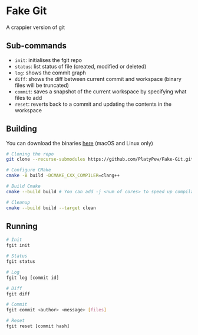 # Fake Git

A crappier version of git

## Sub-commands

-   `init`: initialises the fgit repo
-   `status`: list status of file (created, modified or deleted)
-   `log`: shows the commit graph
-   `diff`: shows the diff between current commit and workspace (binary files will be truncated)
-   `commit`: saves a snapshot of the current workspace by specifying what files to add
-   `reset`: reverts back to a commit and updating the contents in the workspace

## Building

You can download the binaries [here](https://github.com/PlatyPew/Fake-Git/releases) (macOS and Linux only)

```sh
# Cloning the repo
git clone --recurse-submodules https://github.com/PlatyPew/Fake-Git.git

# Configure CMake
cmake -B build -DCMAKE_CXX_COMPILER=clang++

# Build Cmake
cmake --build build # You can add -j <num of cores> to speed up compilation

# Cleanup
cmake --build build --target clean
```

## Running

```sh
# Init
fgit init
```

```sh
# Status
fgit status
```

```sh
# Log
fgit log [commit id]
```

```sh
# Diff
fgit diff
```

```sh
# Commit
fgit commit <author> <message> [files]
```

```sh
# Reset
fgit reset [commit hash]
```
